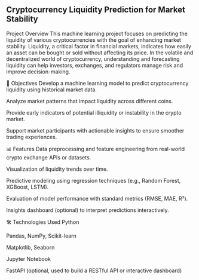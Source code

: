 ## Cryptocurrency Liquidity Prediction for Market Stability
Project Overview
This machine learning project focuses on predicting the liquidity of various cryptocurrencies with the goal of enhancing market stability. Liquidity, a critical factor in financial markets, indicates how easily an asset can be bought or sold without affecting its price. In the volatile and decentralized world of cryptocurrency, understanding and forecasting liquidity can help investors, exchanges, and regulators manage risk and improve decision-making.

🎯 Objectives
Develop a machine learning model to predict cryptocurrency liquidity using historical market data.

Analyze market patterns that impact liquidity across different coins.

Provide early indicators of potential illiquidity or instability in the crypto market.

Support market participants with actionable insights to ensure smoother trading experiences.

📊 Features
Data preprocessing and feature engineering from real-world crypto exchange APIs or datasets.

Visualization of liquidity trends over time.

Predictive modeling using regression techniques (e.g., Random Forest, XGBoost, LSTM).

Evaluation of model performance with standard metrics (RMSE, MAE, R²).

Insights dashboard (optional) to interpret predictions interactively.

🛠️ Technologies Used
Python

Pandas, NumPy, Scikit-learn

Matplotlib, Seaborn

Jupyter Notebook

FastAPI (optional, used to build a RESTful API or interactive dashboard)

